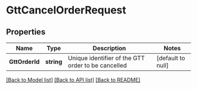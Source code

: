 # GttCancelOrderRequest

## Properties
Name | Type | Description | Notes
------------ | ------------- | ------------- | -------------
**GttOrderId** | **string** | Unique identifier of the GTT order to be cancelled | [default to null]

[[Back to Model list]](../README.md#documentation-for-models) [[Back to API list]](../README.md#documentation-for-api-endpoints) [[Back to README]](../README.md)


